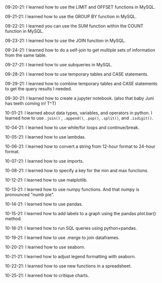 09-20-21: I learned how to use the LIMIT and OFFSET functions in MySQL.

09-21-21: I learned how to use the GROUP BY function in MySQL.

09-22-21: I learned you can use the SUM function within the COUNT function in MySQL.

09-23-21: I learned how to use the JOIN function in MySQL.

09-24-21: I learned how to do a self-join to get multiple sets of information from the same table.

09-27-21: I learned how to use subqueries in MySQL.

09-28-21: I learned how to use temporary tables and CASE statements.

09-29-21: I learned how to combine temporary tables and CASE statements to get the query results I needed.

09-30-21: I learned how to create a jupyter notebook. (also that baby Juni has teeth coming in! T^T)

10-01-21: I learned about data types, variables, and operators in python. I learned how to use `.join()` , `.append()`, `.pop()`, `.split()`, and `.isdigit()`.

10-04-21: I learned how to use while/for loops and continue/break.

10-05-21: I learned how to use lambdas.

10-06-21: I learned how to convert a string from 12-hour format to 24-hour format.

10-07-21: I learned how to use imports.

10-08-21: I learned how to specify a key for the min and max functions.

10-12-21: I learned how to use matplotlib.

10-13-21: I learned how to use numpy functions. And that numpy is pronounced "numb pie".

10-14-21: I learned how to use pandas.

10-15-21: I learned how to add labels to a graph using the pandas plot.bar() method.

10-18-21: I learned how to run SQL queries using python+pandas.

10-19-21: I learned how to use .merge to join dataframes.

10-20-21: I learned how to use seaborn.

10-21-21: I learned how to adjust legend formatting with seaborn.

10-22-21: I learned how to use new functions in a spreadsheet.

10-25-21: I learned how to critique charts.